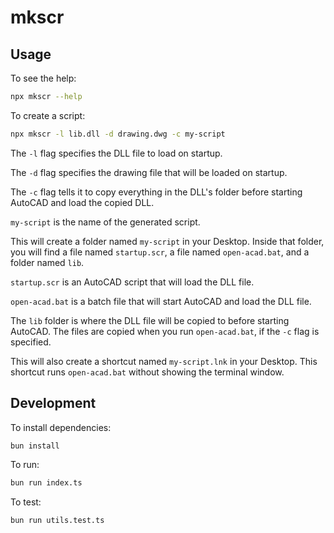 # mkscr

## Usage

To see the help:

```bash
npx mkscr --help
```

To create a script:

```bash
npx mkscr -l lib.dll -d drawing.dwg -c my-script
```

The `-l` flag specifies the DLL file to load on startup.

The `-d` flag specifies the drawing file that will be loaded on startup.

The `-c` flag tells it to copy everything in the DLL's folder before starting AutoCAD and load the copied DLL.

`my-script` is the name of the generated script.

This will create a folder named `my-script` in your Desktop. Inside that folder, you will find a file named `startup.scr`, a file named `open-acad.bat`, and a folder named `lib`.

`startup.scr` is an AutoCAD script that will load the DLL file.

`open-acad.bat` is a batch file that will start AutoCAD and load the DLL file.

The `lib` folder is where the DLL file will be copied to before starting AutoCAD. The files are copied when you run `open-acad.bat`, if the `-c` flag is specified.

This will also create a shortcut named `my-script.lnk` in your Desktop. This shortcut runs `open-acad.bat` without showing the terminal window.

## Development

To install dependencies:

```bash
bun install
```

To run:

```bash
bun run index.ts
```

To test:

```bash
bun run utils.test.ts
```
